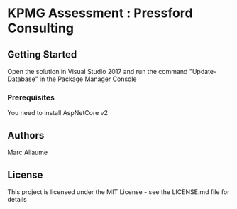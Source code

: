 # KPMG Assessment : Pressford Consulting

## Getting Started
Open the solution in Visual Studio 2017 and run the command "Update-Database" in the Package Manager Console

### Prerequisites
You need to install AspNetCore v2

## Authors
Marc Allaume

## License
This project is licensed under the MIT License - see the LICENSE.md file for details
